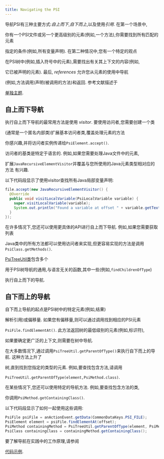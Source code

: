 ```yaml
---
title: Navigating the PSI
---
```


导航PSI有三种主要方式:*自上而下*,*自下而上*,以及使用*引用*.
在第一个场景中,

你有一个PSI文件或另一个更高级别的元素(例如,一个方法),你需要找到所有匹配的元素

指定的条件(例如,所有变量声明).
在第二种情况中,您有一个特定的观点

在PSI树中(例如,插入符号中的元素),需要找出有关其上下文的内容(例如,

它已被声明的元素).
最后, *references* 允许您从元素的使用中导航

(例如,方法调用)声明(被调用的方法)和返回.
参考文献描述于

[单独主题](psi_references.md).


## 自上而下导航


执行自上而下导航的最常用方法是使用 *visitor*.
要使用访问者,您需要创建一个类

(通常是一个匿名内部类)扩展基本访问者类,覆盖处理元素的方法

你感兴趣,并将访问者实例传递给`PsiElement.accept()`.


访问者的基类是特定于语言的.
例如,如果您需要处理Java文件中的元素,

扩展`JavaRecursiveElementVisitor`并覆盖与您所使用的Java元素类型相对应的方法
有兴趣.


以下代码段显示了使用visitor查找所有Java局部变量声明:


```java
file.accept(new JavaRecursiveElementVisitor() {
  @Override
  public void visitLocalVariable(PsiLocalVariable variable) {
    super.visitLocalVariable(variable);
    System.out.println("Found a variable at offset " + variable.getTextRange().getStartOffset());
  }
});
```

在许多情况下,您还可以使用更具体的API进行自上而下导航.
例如,如果您需要获取列表

Java类中的所有方法都可以使用访问者来实现,但更容易实现的方法是调用`PsiClass.getMethods()`.


[PsiTreeUtil类](upsource:///platform/core-api/src/com/intellij/psi/util/PsiTreeUtil.java)包含多个

用于PSI树导航的通用,与语言无关的函数,其中一些(例如,`findChildrenOfType`)

执行自上而下的导航.


## 自下而上的导航


自下而上导航的起点是PSI树中的特定元素(例如,结果)

解析引用)或偏移量.
如果您有偏移量,则可以通过调用找到相应的PSI元素

`PsiFile.findElementAt()`.
此方法返回树的最低级别的元素(例如,标识符),

如果要确定更广泛的上下文,则需要在树中导航.


在大多数情况下,通过调用`PsiTreeUtil.getParentOfType()`来执行自下而上的导航.
这种方法上升了

树,直到找到您指定的类型的元素.
例如,要查找包含方法,请调用

`PsiTreeUtil.getParentOfType(element,PsiMethod.class)`.


在某些情况下,您还可以使用特定的导航方法.
例如,要查找包含方法的类,

你调用`PsiMethod.getContainingClass()`.


以下代码段显示了如何一起使用这些调用:


```java
PsiFile psiFile = anActionEvent.getData(CommonDataKeys.PSI_FILE);
PsiElement element = psiFile.findElementAt(offset);
PsiMethod containingMethod = PsiTreeUtil.getParentOfType(element, PsiMethod.class);
PsiClass containingClass = containingMethod.getContainingClass();
```

要了解导航在实践中的工作原理,请参阅

[代码示例](https://github.com/JetBrains/intellij-sdk-docs/blob/master/code_samples/psi_demo/src/com/intellij/tutorials/psi/PsiNavigationDemoAction.java).


